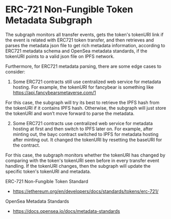 # ERC-721 Non-Fungible Token Metadata Subgraph

The subgraph monitors all transfer events, gets the token's tokenURI link if the event is related with ERC721 token transfer, and then retrieves and parses the metadata json file to get rich metadata information, according to ERC721 metadata schema and OpenSea metadata standards, if the tokenURI points to a valid json file on IPFS network.

Furthermore, for ERC721 metadata parsing, there are some edge cases to consider: 

1. Some ERC721 contracts still use centralized web service for metadata hosting. For example, the tokenURI for fancybear is something like https://api.fancybearsmetaverse.com/1

For this case, the subgraph will try its best to retrieve the IPFS hash from the tokenURI if it contains IPFS hash. Otherwise, the subgraph will just store the tokenURI and won’t move forward to parse the metadata.

2. Some ERC721 contracts use centralized web service for metadata hosting at first and then switch to IPFS later on. For example, after minting out, the bayc contract switched to IPFS for metadata hosting after minting out. It changed the tokenURI by resetting the baseURI for the contract.

For this case, the subgraph monitors whether the tokenURI has changed by comparing with the token's tokenURI seen before in every transfer event handling. If the tokenURI changes, then the subgraph will update the specific token's tokenURI and metadata. 

ERC-721 Non-Fungible Token Standard

- https://ethereum.org/en/developers/docs/standards/tokens/erc-721/

OpenSea Metadata Standards

- https://docs.opensea.io/docs/metadata-standards
